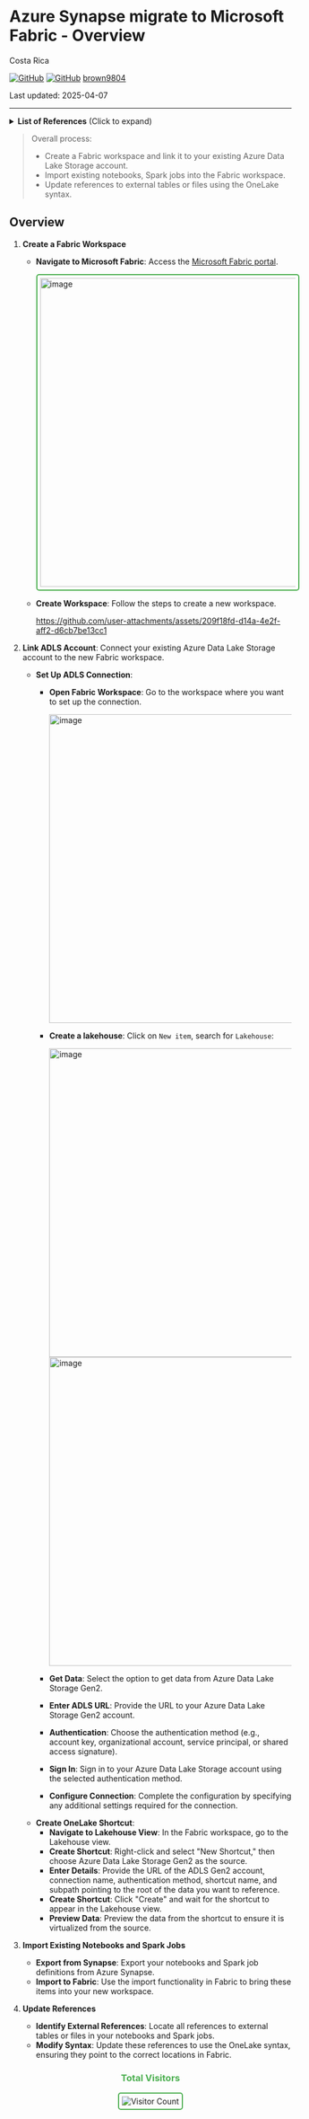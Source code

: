 # Azure Synapse migrate to Microsoft Fabric - Overview 

 Costa Rica

[![GitHub](https://badgen.net/badge/icon/github?icon=github&label)](https://github.com)
[![GitHub](https://img.shields.io/badge/--181717?logo=github&logoColor=ffffff)](https://github.com/)
[brown9804](https://github.com/brown9804)

Last updated: 2025-04-07

----------

<details>
<summary><b>List of References</b> (Click to expand)</summary>

- [Migrating from Azure Synapse Spark to Fabric](https://learn.microsoft.com/en-us/fabric/data-engineering/migrate-synapse-overview)
- [Migration planning: Azure Synapse Analytics dedicated SQL pools to Fabric Data Warehouse](https://learn.microsoft.com/en-us/fabric/data-warehouse/migration-synapse-dedicated-sql-pool-warehouse#prepare-for-migration)

</details>

> Overall process: <br/>
> - Create a Fabric workspace and link it to your existing Azure Data Lake Storage account. <br/>
> - Import existing notebooks, Spark jobs into the Fabric workspace. <br/>
> - Update references to external tables or files using the OneLake syntax.

 ## Overview 
 
1. **Create a Fabric Workspace**
   - **Navigate to Microsoft Fabric**: Access the [Microsoft Fabric portal](https://app.fabric.microsoft.com/).

        <img width="550" alt="image" src="https://github.com/user-attachments/assets/191672f9-e7b0-460b-aa23-886fa105f97e" style="border: 2px solid #4CAF50; border-radius: 5px; padding: 5px;"/>

   - **Create Workspace**: Follow the steps to create a new workspace.

        https://github.com/user-attachments/assets/209f18fd-d14a-4e2f-aff2-d6cb7be13cc1

2. **Link ADLS Account**: Connect your existing Azure Data Lake Storage account to the new Fabric workspace.
      - **Set Up ADLS Connection**:
          - **Open Fabric Workspace**: Go to the workspace where you want to set up the connection.

              <img width="550" alt="image" src="https://github.com/user-attachments/assets/f4c87199-0d61-4db6-accd-27608d2257be" />

          - **Create a lakehouse**: Click on `New item`, search for `Lakehouse`:

              <img width="550" alt="image" src="https://github.com/user-attachments/assets/602b5d88-b1bc-44ff-9a0e-a3c6ddc15527">

              <img width="550" alt="image" src="https://github.com/user-attachments/assets/9b807c02-2111-4277-8e97-be0b08212ee6" />

          - **Get Data**: Select the option to get data from Azure Data Lake Storage Gen2.
          - **Enter ADLS URL**: Provide the URL to your Azure Data Lake Storage Gen2 account.
          - **Authentication**: Choose the authentication method (e.g., account key, organizational account, service principal, or shared access signature).
          - **Sign In**: Sign in to your Azure Data Lake Storage account using the selected authentication method.
          - **Configure Connection**: Complete the configuration by specifying any additional settings required for the connection.
      - **Create OneLake Shortcut**:
          - **Navigate to Lakehouse View**: In the Fabric workspace, go to the Lakehouse view.
          - **Create Shortcut**: Right-click and select "New Shortcut," then choose Azure Data Lake Storage Gen2 as the source.
          - **Enter Details**: Provide the URL of the ADLS Gen2 account, connection name, authentication method, shortcut name, and subpath pointing to the root of the data you want to reference.
          - **Create Shortcut**: Click "Create" and wait for the shortcut to appear in the Lakehouse view.
          - **Preview Data**: Preview the data from the shortcut to ensure it is virtualized from the source.
2. **Import Existing Notebooks and Spark Jobs**
   - **Export from Synapse**: Export your notebooks and Spark job definitions from Azure Synapse.
   - **Import to Fabric**: Use the import functionality in Fabric to bring these items into your new workspace.
3. **Update References**
   - **Identify External References**: Locate all references to external tables or files in your notebooks and Spark jobs.
   - **Modify Syntax**: Update these references to use the OneLake syntax, ensuring they point to the correct locations in Fabric.



<div align="center">
  <h3 style="color: #4CAF50;">Total Visitors</h3>
  <img src="https://profile-counter.glitch.me/brown9804/count.svg" alt="Visitor Count" style="border: 2px solid #4CAF50; border-radius: 5px; padding: 5px;"/>
</div>
